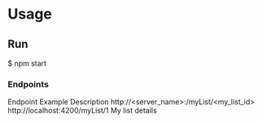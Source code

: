 # Usage

## Run
$ npm start

### Endpoints
Endpoint                                          Example                           Description
http://<server_name>:<port>/myList/<my_list_id>   http://localhost:4200/myList/1    My list details
